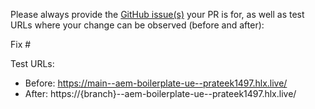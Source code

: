 Please always provide the [GitHub issue(s)](../issues) your PR is for, as well as test URLs where your change can be observed (before and after):

Fix #<gh-issue-id>

Test URLs:
- Before: https://main--aem-boilerplate-ue--prateek1497.hlx.live/
- After: https://{branch}--aem-boilerplate-ue--prateek1497.hlx.live/
